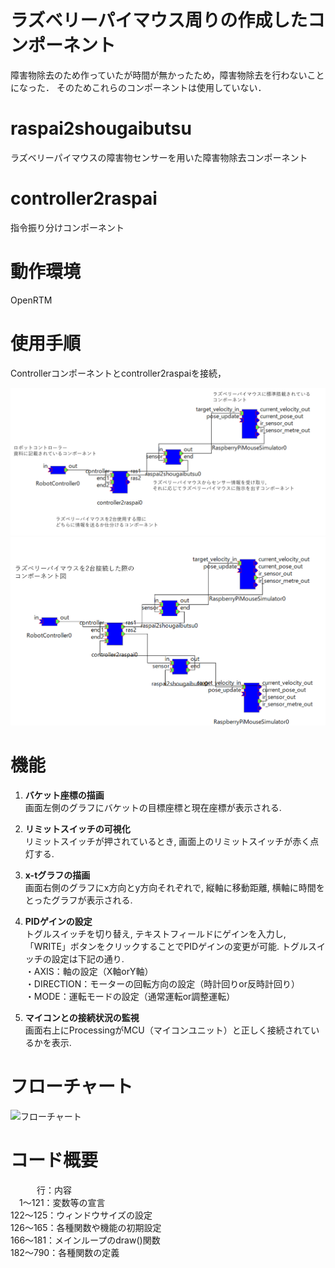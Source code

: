 # ラズベリーパイマウス周りの作成したコンポーネント
障害物除去のため作っていたが時間が無かったため，障害物除去を行わないことになった．
そのためこれらのコンポーネントは使用していない．
# raspai2shougaibutsu
ラズベリーパイマウスの障害物センサーを用いた障害物除去コンポーネント
# controller2raspai
指令振り分けコンポーネント
# 動作環境
OpenRTM

# 使用手順
Controllerコンポーネントとcontroller2raspaiを接続，

![システム構成図](https://github.com/yyq1q/yyyt_ws/blob/main/yamauchi/%E3%83%A6%E3%83%93%E3%82%AD%E3%82%BF%E3%82%B9_%E3%82%B3%E3%83%B3%E3%83%9D%E3%83%BC%E3%83%8D%E3%83%B3%E3%83%88%E5%9B%B3.png)
![システム構成図](https://github.com/yyq1q/yyyt_ws/blob/main/yamauchi/%E3%83%A6%E3%83%93%E3%82%AD%E3%82%BF%E3%82%B9_%E3%82%B3%E3%83%B3%E3%83%9D%E3%83%BC%E3%83%8D%E3%83%B3%E3%83%88%E5%9B%B3_2.png)

# 機能
1. **バケット座標の描画**  
画面左側のグラフにバケットの目標座標と現在座標が表示される.  
  
2. **リミットスイッチの可視化**  
リミットスイッチが押されているとき, 画面上のリミットスイッチが赤く点灯する.  
  
3. **x-tグラフの描画**  
画面右側のグラフにx方向とy方向それぞれで, 縦軸に移動距離, 横軸に時間をとったグラフが表示される.  
  
4. **PIDゲインの設定**  
トグルスイッチを切り替え, テキストフィールドにゲインを入力し, 「WRITE」ボタンをクリックすることでPIDゲインの変更が可能. トグルスイッチの設定は下記の通り.  
・AXIS：軸の設定（X軸orY軸）  
・DIRECTION：モーターの回転方向の設定（時計回りor反時計回り）  
・MODE：運転モードの設定（通常運転or調整運転）  
   
5. **マイコンとの接続状況の監視**  
画面右上にProcessingがMCU（マイコンユニット）と正しく接続されているかを表示. 

# フローチャート

![フローチャート](https://github.com/TMU-Wada-Lab/Fuji_visualizationApp/blob/main/Docs/flowchart.png)

# コード概要
　　　行：内容  
　1～121：変数等の宣言  
122～125：ウィンドウサイズの設定  
126～165：各種関数や機能の初期設定  
166～181：メインループのdraw()関数  
182～790：各種関数の定義  
